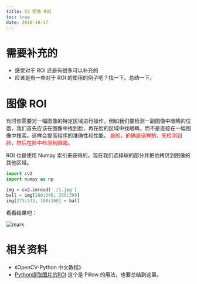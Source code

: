 ```yaml
---
title: 53 图像 ROI
toc: true
date: 2018-10-17
---
```

# 需要补充的

- 感觉对于 ROI 还是有很多可以补充的
- 应该是有一些对于 ROI 的使用的例子吧？找一下。总结一下。


# 图像 ROI


有时你需要对一幅图像的特定区域进行操作。例如我们要检测一副图像中眼睛的位置，我们首先应该在图像中找到脸，再在脸的区域中找眼睛，而不是直接在一幅图像中搜索。这样会提高程序的准确性和性能。 <span style="color:red;">是的，的确是这样的。先检测到脸，然后在脸中检测到眼睛。</span>

ROI 也是使用 Numpy 索引来获得的。现在我们选择球的部分并把他拷贝到图像的其他区域。

```python
import cv2
import numpy as np

img = cv2.imread('./1.jpg')
ball = img[280:340, 330:390]
img[273:333, 100:160] = ball
```

看看结果吧：


![mark](http://pacdb2bfr.bkt.clouddn.com/blog/image/181017/9JCkgcjH69.png?imageslim)




# 相关资料

- 《OpenCV-Python 中文教程》
- [Python提取图片的ROI](https://www.cnblogs.com/cpointer/p/4899800.html) 这个是 Pillow 的用法，也要总结到这里。
